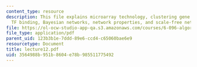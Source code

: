 ```yaml
---
content_type: resource
description: This file explains microarray technology, clustering gene expression,
  TF binding, Bayesian networks, network properties, and scale-free networks.
file: https://ol-ocw-studio-app-qa.s3.amazonaws.com/courses/6-096-algorithms-for-computational-biology-spring-2005/3564988b951b8604e78b985511775492_lecture12.pdf
file_type: application/pdf
parent_uid: 123b3b1e-7ddd-89e6-ccd4-c65060bae6e9
resourcetype: Document
title: lecture12.pdf
uid: 3564988b-951b-8604-e78b-985511775492
---
```


